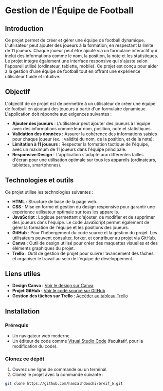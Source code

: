 # Gestion de l'Équipe de Football

## Introduction

Ce projet permet de créer et gérer une équipe de football dynamique. L'utilisateur peut ajouter des joueurs à la formation, en respectant la limite de 11 joueurs. Chaque joueur peut être ajouté via un formulaire interactif qui inclut des informations comme le nom, la position, la note et les statistiques. Le projet intègre également une interface responsive qui s'ajuste selon l'appareil utilisé (ordinateur, tablette, mobile). Ce projet est conçu pour aider à la gestion d'une équipe de football tout en offrant une expérience utilisateur fluide et intuitive.

## Objectif

L'objectif de ce projet est de permettre à un utilisateur de créer une équipe de football en ajoutant des joueurs à partir d'un formulaire dynamique. L'application doit répondre aux exigences suivantes :

- **Ajouter des joueurs** : L'utilisateur peut ajouter des joueurs à l'équipe avec des informations comme leur nom, position, note et statistiques.
- **Validation des données** : Assurer la cohérence des informations saisies pour chaque joueur (ex. : validité du nom, de la position, et de la note).
- **Limitation à 11 joueurs** : Respecter la formation tactique de l'équipe, avec un maximum de 11 joueurs dans l'équipe principale.
- **Responsive Design** : L'application s'adapte aux différentes tailles d'écran pour une utilisation optimale sur tous les appareils (ordinateurs, tablettes, smartphones).

## Technologies et outils

Ce projet utilise les technologies suivantes :

- **HTML** : Structure de base de la page web.
- **CSS** : Mise en forme et gestion du design responsive pour garantir une expérience utilisateur optimale sur tous les appareils.
- **JavaScript** : Logique permettant d'ajouter, de modifier et de supprimer des joueurs dans l'équipe. Le code JavaScript permet également de gérer la formation de l'équipe et les positions des joueurs.
- **GitHub** : Pour l'hébergement du code source et la gestion du projet. Les utilisateurs peuvent consulter, forker, et contribuer au projet via GitHub.
- **Canva** : Outil de design utilisé pour créer des maquettes visuelles et des éléments graphiques du projet.
- **Trello** : Outil de gestion de projet pour suivre l'avancement des tâches et organiser le travail au sein de l'équipe de développement.

## Liens utiles

- **Design Canva** : [Voir le design sur Canva](https://www.canva.com/design/DAGX3rXsEvE/RIaQU0dabLKwN3OyCSkYsA/edit)
- **Projet GitHub** : [Voir le code source sur GitHub](https://github.com/hamzalhdouchi/breif_6.git)
- **Gestion des tâches sur Trello** : [Accéder au tableau Trello](https://trello.com/b/BYj65cNJ/footteam)

## Installation

### Prérequis

- Un navigateur web moderne.
- Un éditeur de code comme [Visual Studio Code](https://code.visualstudio.com/) (facultatif, pour la modification du code).
  
### Clonez ce dépôt

1. Ouvrez une ligne de commande ou un terminal.
2. Clonez le projet avec la commande suivante :

```bash
git clone https://github.com/hamzalhdouchi/breif_6.git
